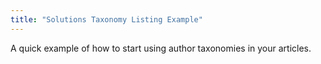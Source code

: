 ```yaml
---
title: "Solutions Taxonomy Listing Example"
---
```


A quick example of how to start using author taxonomies in your articles.
